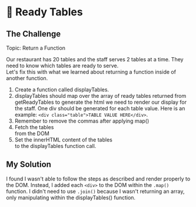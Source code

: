 # 🍴 Ready Tables

## The Challenge
Topic: Return a Function

Our restaurant has 20 tables and the staff serves 
2 tables at a time. They need to know which tables 
are ready to serve.  
Let's fix this with what we learned about returning a 
function inside of another function.

1. Create a function called displayTables.
2. displayTables should map over the array of ready tables 
returned from getReadyTables to generate the html we 
need to render our display for the staff. One div should 
be generated for each table value. Here is an example: 
`<div class="table">TABLE VALUE HERE</div>`. 
3. Remember to remove the commas after applying map()
4. Fetch the tables <section> from the DOM 
5. Set the innerHTML content of the tables <section> 
to the displayTables function call.

## My Solution

I found I wasn't able to follow the steps as described and render properly to the DOM. Instead, I added each `<div>` to the DOM within the `.map()` function. I didn't need to use `.join()` because I wasn't returning an array, only manipulating within the displayTables() function.
